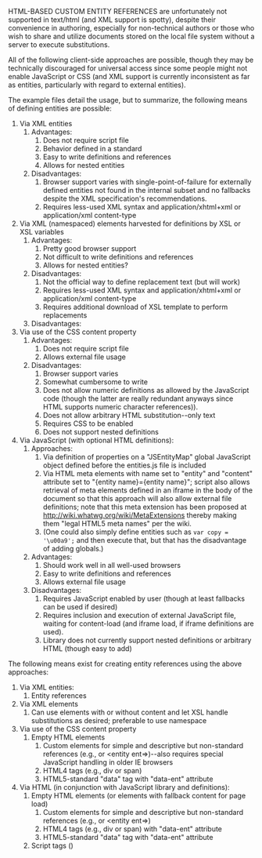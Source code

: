 HTML-BASED CUSTOM ENTITY REFERENCES are unfortunately not supported in 
text/html (and XML support is spotty), despite their convenience in
authoring, especially for non-technical authors or those who wish to
share and utilize documents stored on the local file system without
a server to execute substitutions.

All of the following client-side approaches are possible, though they may be
technically discouraged for universal access since some people might not 
enable JavaScript or CSS (and XML support is currently inconsistent as 
far as entities, particularly with regard to external entities).

The example files detail the usage, but to summarize, the following means of
defining entities are possible:

1. Via XML entities
    1. Advantages:
        1. Does not require script file
        1. Behavior defined in a standard
        1. Easy to write definitions and references
        1. Allows for nested entities
    1. Disadvantages:
        1. Browser support varies with single-point-of-failure for 
            externally defined entities not found in the internal
            subset and no fallbacks despite the XML specification's
            recommendations.
        1. Requires less-used XML syntax and application/xhtml+xml 
            or application/xml content-type
1. Via XML (namespaced) elements harvested for definitions by 
    XSL or XSL variables
    1. Advantages:
        1. Pretty good browser support
        1. Not difficult to write definitions and references
        1. Allows for nested entities?
    1. Disadvantages:
        1. Not the official way to define replacement text (but will work)
        1. Requires less-used XML syntax and application/xhtml+xml 
            or application/xml content-type
        1. Requires additional download of XSL template to 
            perform replacements
    1. Disadvantages:
1. Via use of the CSS content property
    1. Advantages: 
        1. Does not require script file
        1. Allows external file usage
    1. Disadvantages:
        1. Browser support varies
        1. Somewhat cumbersome to write
        1. Does not allow numeric definitions as allowed by the JavaScript 
            code (though the latter are really redundant anyways since HTML 
            supports numeric character references)).
        1. Does not allow arbitrary HTML substitution--only text
        1. Requires CSS to be enabled
        1. Does not support nested definitions
1. Via JavaScript (with optional HTML definitions):
    1. Approaches:
        1. Via definition of properties on a "JSEntityMap" global JavaScript 
            object defined before the entities.js file is included
        1. Via HTML meta elements with name set to "entity" and "content" 
            attribute set to "{entity name}={entity name}"; script also
            allows retrieval of meta elements defined in an iframe in the
            body of the document so that this approach will also allow 
            external file definitions; note that this meta extension has
            been proposed at http://wiki.whatwg.org/wiki/MetaExtensions 
            thereby making them "legal HTML5 meta names" per the wiki.
        1. (One could also simply define entities such as `var copy = '\u00a9';`
            and then execute that, but that has the disadvantage of adding globals.)
    1. Advantages:
        1. Should work well in all well-used browsers
        1. Easy to write definitions and references
        1. Allows external file usage
    1. Disadvantages:
        1. Requires JavaScript enabled by user (though at least fallbacks 
            can be used if desired)
        1. Requires inclusion and execution of external JavaScript file,
            waiting for content-load (and iframe load, if iframe definitions 
            are used).
        1. Library does not currently support nested definitions or 
            arbitrary HTML (though easy to add)

The following means exist for creating entity references using the above
approaches:

1. Via XML entities:
    1. Entity references
1. Via XML elements
    1. Can use elements with or without content and let XSL handle
        substitutions as desired; preferable to use namespace
1. Via use of the CSS content property
    1. Empty HTML elements
        1. Custom elements for simple and descriptive but non-standard 
            references (e.g.,  or <entity ent=>)--also requires special 
            JavaScript handling in older IE browsers
        1. HTML4 tags (e.g., div or span)
        1. HTML5-standard "data" tag with "data-ent" attribute
1. Via HTML (in conjunction with JavaScript library and definitions):
    1. Empty HTML elements (or elements with fallback content for
        page load)
        1. Custom elements for simple and descriptive but non-standard 
            references (e.g., <entity> or <entity ent=>)
        1. HTML4 tags (e.g., div or span) with "data-ent" attribute
        1. HTML5-standard "data" tag with "data-ent" attribute
    1. Script tags (<script>e('{entity name}')</script>)

